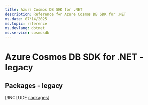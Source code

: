 ```yaml
---
title: Azure Cosmos DB SDK for .NET
description: Reference for Azure Cosmos DB SDK for .NET
ms.date: 07/14/2025
ms.topic: reference
ms.devlang: dotnet
ms.service: cosmosdb
---
```

# Azure Cosmos DB SDK for .NET - legacy
## Packages - legacy
[!INCLUDE [packages](cosmos-db-index.md)]